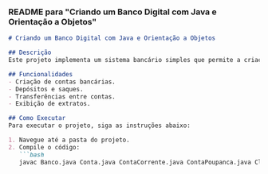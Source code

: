 
### README para "Criando um Banco Digital com Java e Orientação a Objetos"

```markdown
# Criando um Banco Digital com Java e Orientação a Objetos

## Descrição
Este projeto implementa um sistema bancário simples que permite a criação de contas, depósitos, saques e transferências.

## Funcionalidades
- Criação de contas bancárias.
- Depósitos e saques.
- Transferências entre contas.
- Exibição de extratos.

## Como Executar
Para executar o projeto, siga as instruções abaixo:

1. Navegue até a pasta do projeto.
2. Compile o código:
   ```bash
   javac Banco.java Conta.java ContaCorrente.java ContaPoupanca.java Cliente.java Main.java

